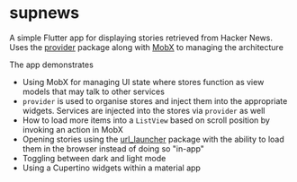 # supnews

A simple Flutter app for displaying stories retrieved from Hacker News. Uses the [provider](https://github.com/rrousselGit/provider) package along with [MobX](https://mobx.pub) to managing the architecture

The app demonstrates

* Using MobX for managing UI state where stores function as view models that may talk to other services
* `provider` is used to organise stores and inject them into the appropriate widgets. Services are injected into the stores via `provider` as well
* How to load more items into a `ListView` based on scroll position by invoking an action in MobX
* Opening stories using the [url_launcher](https://github.com/flutter/plugins/tree/master/packages/url_launcher) package with the ability to load them in the browser instead of doing so "in-app"
* Toggling between dark and light mode
* Using a Cupertino widgets within a material app
